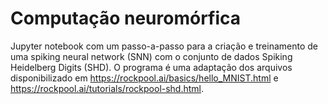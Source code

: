 # Computação neuromórfica
Jupyter notebook com um passo-a-passo para a criação e treinamento de uma spiking neural network (SNN) com o conjunto de dados Spiking Heidelberg Digits  (SHD). O programa é uma adaptação dos arquivos disponibilizado em https://rockpool.ai/basics/hello_MNIST.html e https://rockpool.ai/tutorials/rockpool-shd.html.
